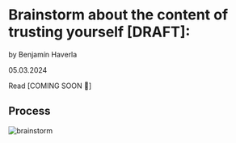 # Brainstorm about the content of trusting yourself [DRAFT]:

by Benjamín Haverla

05.03.2024

Read [COMING SOON 🎥]

## Process

![brainstorm](Pictures/Mindmap1.heic)


